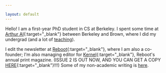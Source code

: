 ```yaml
---

layout: default
---
```

Hello! I am a first-year PhD student in CS at Berkeley. I spent some time at [Arthur AI](http://www.arthur.ai){:target="_blank"} between Berkeley and Brown, where I did my undergrad (and a lot of [teaching](https://www.jessicad.ai/teaching.html)). 

I edit the newsletter at [Reboot](https://reboothq.substack.com/about){:target="_blank"}, where I am also a co-founder; I'm also managing editor for [Kernel](https://kernelmag.io/){:target="_blank"}, Reboot's annual print magazine. (ISSUE 2 IS OUT NOW, AND YOU CAN GET A COPY [HERE](https://kernelmag.io/){:target="_blank"}!!!) Some of my non-academic writing is [here](http://www.jessicad.ai/writing.html).
